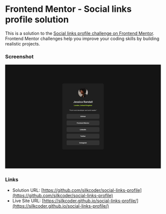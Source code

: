 # Frontend Mentor - Social links profile solution

This is a solution to the [Social links profile challenge on Frontend Mentor](https://www.frontendmentor.io/challenges/social-links-profile-UG32l9m6dQ). Frontend Mentor challenges help you improve your coding skills by building realistic projects. 

### Screenshot

![](./design/destkop-design.jpg)

### Links

- Solution URL: [https://github.com/silkcoder/social-links-profile](https://github.com/silkcoder/social-links-profile)
- Live Site URL: [https://silkcoder.github.io/social-links-profile/](https://silkcoder.github.io/social-links-profile/)
